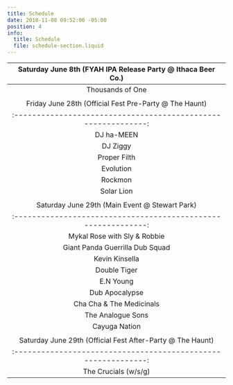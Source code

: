 ```yaml
---
title: Schedule
date: 2018-11-08 09:52:00 -05:00
position: 4
info:
  title: Schedule
  file: schedule-section.liquid
---
```


| Saturday June 8th (FYAH IPA Release Party @ Ithaca Beer Co.) 	|
|:------------------------------------------------------------:	|
|                       Thousands of One                       	|
|                                                              	|
|    Friday June 28th (Official Fest Pre-Party @ The Haunt)    	|
|:------------------------------------------------------------:	|
|                          DJ ha-MEEN                          	|
|                           DJ Ziggy                           	|
|                         Proper Filth                         	|
|                           Evolution                          	|
|                            Rockmon                           	|
|                          Solar Lion                          	|
|                                                              	|
|        Saturday June 29th (Main Event @ Stewart Park)        	|
|:------------------------------------------------------------:	|
|                 Mykal Rose with Sly & Robbie                 	|
|                Giant Panda Guerrilla Dub Squad               	|
|                        Kevin Kinsella                        	|
|                         Double Tiger                         	|
|                           E.N Young                          	|
|                        Dub Apocalypse                        	|
|                   Cha Cha & The Medicinals                   	|
|                       The Analogue Sons                      	|
|                         Cayuga Nation                        	|
|                                                              	|
|  Saturday June 29th (Official Fest After-Party @ The Haunt)  	|
|:------------------------------------------------------------:	|
|                     The Crucials (w/s/g)                     	|